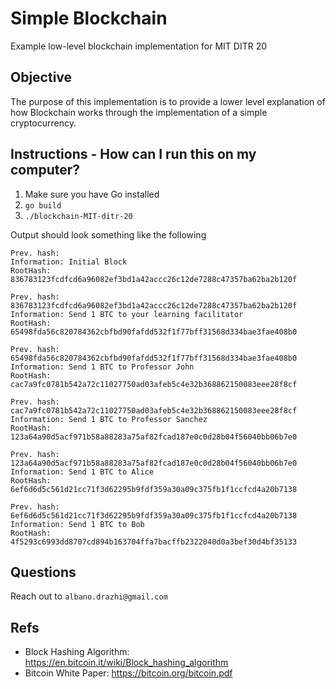 # Simple Blockchain
Example low-level blockchain implementation for MIT DITR 20 

## Objective
The purpose of this implementation is to provide a lower level explanation 
of how Blockchain works through the implementation of a simple cryptocurrency. 

## Instructions - How can I run this on my computer?

1. Make sure you have Go installed 
2. `go build`
3. `./blockchain-MIT-ditr-20`

Output should look something like the following

```
Prev. hash: 
Information: Initial Block
RootHash: 836783123fcdfcd6a96082ef3bd1a42accc26c12de7288c47357ba62ba2b120f

Prev. hash: 836783123fcdfcd6a96082ef3bd1a42accc26c12de7288c47357ba62ba2b120f
Information: Send 1 BTC to your learning facilitator
RootHash: 65498fda56c820784362cbfbd90fafdd532f1f77bff31568d334bae3fae408b0

Prev. hash: 65498fda56c820784362cbfbd90fafdd532f1f77bff31568d334bae3fae408b0
Information: Send 1 BTC to Professor John
RootHash: cac7a9fc0781b542a72c11027750ad03afeb5c4e32b368862150083eee28f8cf

Prev. hash: cac7a9fc0781b542a72c11027750ad03afeb5c4e32b368862150083eee28f8cf
Information: Send 1 BTC to Professor Sanchez
RootHash: 123a64a90d5acf971b58a88283a75af82fcad187e0c0d28b04f56040bb06b7e0

Prev. hash: 123a64a90d5acf971b58a88283a75af82fcad187e0c0d28b04f56040bb06b7e0
Information: Send 1 BTC to Alice
RootHash: 6ef6d6d5c561d21cc71f3d62295b9fdf359a30a09c375fb1f1ccfcd4a20b7138

Prev. hash: 6ef6d6d5c561d21cc71f3d62295b9fdf359a30a09c375fb1f1ccfcd4a20b7138
Information: Send 1 BTC to Bob
RootHash: 4f5293c6993dd8707cd894b163704ffa7bacffb2322040d0a3bef30d4bf35133
```

## Questions
Reach out to `albano.drazhi@gmail.com`

## Refs
- Block Hashing Algorithm: https://en.bitcoin.it/wiki/Block_hashing_algorithm
- Bitcoin White Paper:  https://bitcoin.org/bitcoin.pdf
